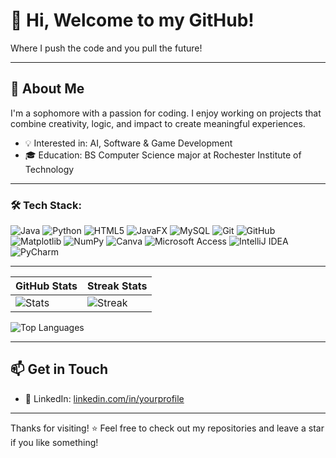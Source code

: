 # 👋 Hi, Welcome to my GitHub!

Where I push the code and you pull the future!

---

## 🚀 About Me

I'm a sophomore with a passion for coding. I enjoy working on projects that combine creativity, logic, and impact to create meaningful experiences.
<!--
- 🔭 Currently working on: N/A
-->
- 💡 Interested in: AI, Software & Game Development
- 🎓 Education: BS Computer Science major at Rochester Institute of Technology

---

### 🛠️ Tech Stack:

![Java](https://img.shields.io/badge/Java-ED8B00?style=for-the-badge&logo=java&logoColor=white)
![Python](https://img.shields.io/badge/Python-3776AB?style=for-the-badge&logo=python&logoColor=white)
![HTML5](https://img.shields.io/badge/HTML5-E34F26?style=for-the-badge&logo=html5&logoColor=white)
![JavaFX](https://img.shields.io/badge/JavaFX-FF0000?style=for-the-badge&logo=java&logoColor=white)
![MySQL](https://img.shields.io/badge/MySQL-005C84?style=for-the-badge&logo=mysql&logoColor=white)
![Git](https://img.shields.io/badge/Git-F05032?style=for-the-badge&logo=git&logoColor=white)
![GitHub](https://img.shields.io/badge/GitHub-181717?style=for-the-badge&logo=github&logoColor=white)
![Matplotlib](https://img.shields.io/badge/Matplotlib-FFFFFF?style=for-the-badge&logo=matplotlib&logoColor=black)
![NumPy](https://img.shields.io/badge/NumPy-013243?style=for-the-badge&logo=numpy&logoColor=white)
![Canva](https://img.shields.io/badge/Canva-00C4CC?style=for-the-badge&logo=canva&logoColor=white)
![Microsoft Access](https://img.shields.io/badge/Access-A4373A?style=for-the-badge&logo=microsoft-access&logoColor=white)
![IntelliJ IDEA](https://img.shields.io/badge/IntelliJ_IDEA-000000?style=for-the-badge&logo=intellijidea&logoColor=white)
![PyCharm](https://img.shields.io/badge/PyCharm-000000?style=for-the-badge&logo=pycharm&logoColor=white)

<!---

## 📂 Featured Projects

- 🎮 [**Project Name**](https://github.com/yourusername/project-name) – *Short description of what it does.*
- 🔐 [**LoginFX**](https://github.com/yourusername/LoginFX) – *JavaFX login system integrated with a MySQL database.*
- 🧩 [**Tilt Puzzle Game**](https://github.com/yourusername/TiltPuzzleGame) – *Java-based puzzle with tilt logic and a text-based UI.*

--->
---


| GitHub Stats | Streak Stats |
|--------------|--------------|
| ![Stats](https://github-readme-stats.vercel.app/api?username=DJMax2007&show_icons=true&count_private=true&hide=prs,issues&theme=dark) | ![Streak](https://github-readme-streak-stats.herokuapp.com/?user=DJMax2007&theme=dark) |

![Top Languages](https://github-readme-stats.vercel.app/api/top-langs/?username=DJMax2007&layout=compact&theme=dark)

---

## 📫 Get in Touch
<!--
- 🌐 Portfolio: [yourwebsite.com](https://yourwebsite.com)
-->
- 💼 LinkedIn: [linkedin.com/in/yourprofile](https://linkedin.com/in/ikemdinachi-aneke)

---

Thanks for visiting! ⭐️ Feel free to check out my repositories and leave a star if you like something!
